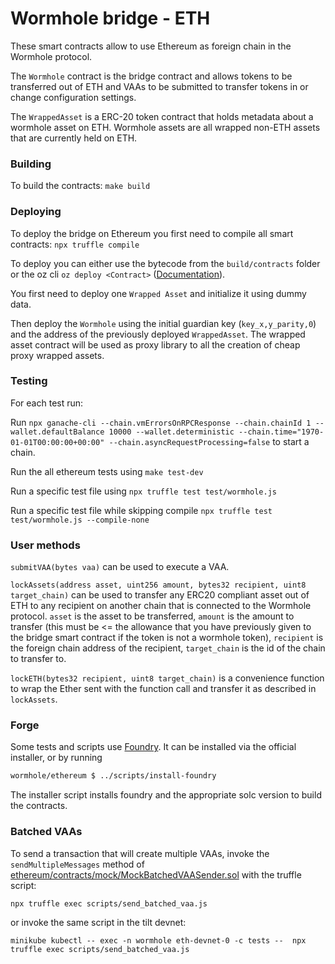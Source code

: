 # Wormhole bridge - ETH

These smart contracts allow to use Ethereum as foreign chain in the Wormhole protocol.

The `Wormhole` contract is the bridge contract and allows tokens to be transferred out of ETH and VAAs to be submitted
to transfer tokens in or change configuration settings.

The `WrappedAsset` is a ERC-20 token contract that holds metadata about a wormhole asset on ETH. Wormhole assets are all
wrapped non-ETH assets that are currently held on ETH.

### Building

To build the contracts:
`make build`

### Deploying

To deploy the bridge on Ethereum you first need to compile all smart contracts:
`npx truffle compile`

To deploy you can either use the bytecode from the `build/contracts` folder or the oz cli `oz deploy <Contract>` 
([Documentation](https://docs.openzeppelin.com/learn/deploying-and-interacting)).

You first need to deploy one `Wrapped Asset` and initialize it using dummy data.

Then deploy the `Wormhole` using the initial guardian key (`key_x,y_parity,0`) and the address of the previously deployed
`WrappedAsset`. The wrapped asset contract will be used as proxy library to all the creation of cheap proxy wrapped 
assets.

### Testing

For each test run:

Run `npx ganache-cli --chain.vmErrorsOnRPCResponse --chain.chainId 1 --wallet.defaultBalance 10000 --wallet.deterministic --chain.time="1970-01-01T00:00:00+00:00" --chain.asyncRequestProcessing=false` to start a chain.

Run the all ethereum tests using `make test-dev`

Run a specific test file using `npx truffle test test/wormhole.js`

Run a specific test file while skipping compile `npx truffle test test/wormhole.js --compile-none`

### User methods

`submitVAA(bytes vaa)` can be used to execute a VAA.

`lockAssets(address asset, uint256 amount, bytes32 recipient, uint8 target_chain)` can be used
to transfer any ERC20 compliant asset out of ETH to any recipient on another chain that is connected to the Wormhole
protocol. `asset` is the asset to be transferred, `amount` is the amount to transfer (this must be <= the allowance that
you have previously given to the bridge smart contract if the token is not a wormhole token), `recipient` is the foreign
chain address of the recipient, `target_chain` is the id of the chain to transfer to.

`lockETH(bytes32 recipient, uint8 target_chain)` is a convenience function to wrap the Ether sent with the function call
and transfer it as described in `lockAssets`.


### Forge

Some tests and scripts use [Foundry](https://getfoundry.sh/). It can be installed via the official installer, or by running

``` sh
wormhole/ethereum $ ../scripts/install-foundry
```

The installer script installs foundry and the appropriate solc version to build the contracts.

### Batched VAAs

To send a transaction that will create multiple VAAs, invoke the `sendMultipleMessages` method of [ethereum/contracts/mock/MockBatchedVAASender.sol](./contracts/mock/MockBatchedVAASender.sol) with the truffle script:

    npx truffle exec scripts/send_batched_vaa.js

or invoke the same script in the tilt devnet:

    minikube kubectl -- exec -n wormhole eth-devnet-0 -c tests --  npx truffle exec scripts/send_batched_vaa.js
